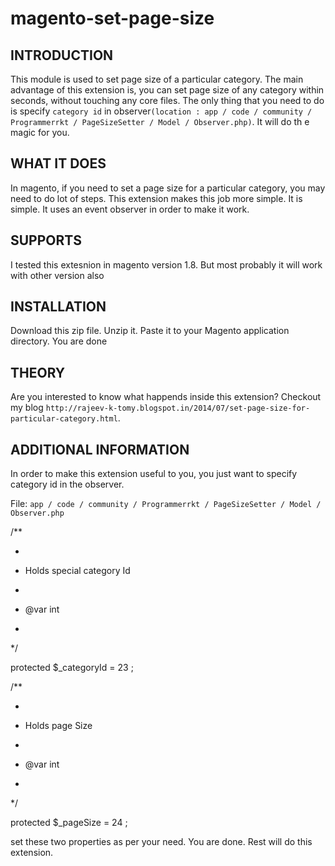 magento-set-page-size
=====================

INTRODUCTION
-------------
This module is used to set page size of a particular category. The main advantage of this extension is, you can set page size of any category within seconds, without touching any core files. The only thing that you need to do is specify `category id` in observer`(location : app / code / community / Programmerrkt / PageSizeSetter / Model / Observer.php)`. It will do th e magic for you.

WHAT IT DOES
-------------

In magento, if you need to set a page size for a particular category, you may need to do lot of steps. This extension makes this job more simple. It is simple. It uses an event observer in order to make it work.

SUPPORTS
---------

I tested this extesnion in magento version 1.8. But most probably it will work with other version also

INSTALLATION
------------

Download this zip file. Unzip it. Paste it to your Magento application directory. You are done

THEORY
----------

Are you interested to know what happends inside this extension? Checkout my blog `http://rajeev-k-tomy.blogspot.in/2014/07/set-page-size-for-particular-category.html`.

ADDITIONAL INFORMATION
-----------------------

In order to make this extension useful to you, you just want to specify category id in the observer.

File: `app / code / community / Programmerrkt / PageSizeSetter / Model / Observer.php`


  /**
  
  *
  
  * Holds special category Id
  
  *
  
  * @var int
  
  *

  */
  
  protected $_categoryId = 23 ;
  
  
  /**
  
  *
  
  * Holds page Size
  
  *
  

  * @var int
  

  *
  
  
  */
  
  protected $_pageSize = 24 ;



set these two properties as per your need. You are done. Rest will do this extension.
